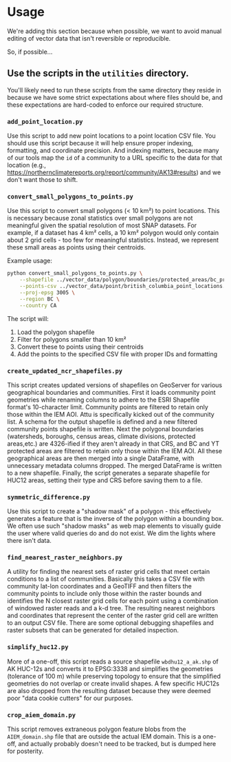 # Usage

We're adding this section because when possible, we want to avoid manual editing of vector data that isn't reversible or reproducible.

So, if possible...

## Use the scripts in the `utilities` directory.

You'll likely need to run these scripts from the same directory they reside in because we have some strict expectations about where files should be, and these expectations are hard-coded to enforce our required structure.

### `add_point_location.py`

Use this script to add new point locations to a point location CSV file. You should use this script because it will help ensure proper indexing, formatting, and coordinate precision. And indexing matters, because many of our tools map the `id` of a community to a URL specific to the data for that location (e.g., https://northernclimatereports.org/report/community/AK13#results) and we don't want those to shift.

### `convert_small_polygons_to_points.py`

Use this script to convert small polygons (< 10 km²) to point locations. This is necessary because zonal statistics over small polygons are not meaningful given the spatial resolution of most SNAP datasets. For example, if a dataset has 4 km² cells, a 10 km² polygon would only contain about 2 grid cells - too few for meaningful statistics. Instead, we represent these small areas as points using their centroids.

Example usage:

```bash
python convert_small_polygons_to_points.py \
    --shapefile ../vector_data/polygon/boundaries/protected_areas/bc_protected_areas/bc_protected_areas.shp \
    --points-csv ../vector_data/point/british_columbia_point_locations.csv \
    --proj-epsg 3005 \
    --region BC \
    --country CA
```

The script will:

1. Load the polygon shapefile
2. Filter for polygons smaller than 10 km²
3. Convert these to points using their centroids
4. Add the points to the specified CSV file with proper IDs and formatting

### `create_updated_ncr_shapefiles.py`

This script creates updated versions of shapefiles on GeoServer for various geographical boundaries and communities. First it loads community point geometries while renaming columns to adhere to the ESRI Shapefile format's 10-character limit. Community points are filtered to retain only those within the IEM AOI. Attu is specifically kicked out of the community list. A schema for the output shapefile is defined and a new filtered community points shapefile is written. Next the polygonal boundaries (watersheds, boroughs, census areas, climate divisions, protected areas,etc.) are 4326-ified if they aren't already in that CRS, and BC and YT protected areas are filtered to retain only those within the IEM AOI. All these geographical areas are then merged into a single DataFrame, with unnecessary metadata columns dropped. The merged DataFrame is written to a new shapefile. Finally, the script generates a separate shapefile for HUC12 areas, setting their type and CRS before saving them to a file.

### `symmetric_difference.py`

Use this script to create a "shadow mask" of a polygon - this effectively generates a feature that is the inverse of the polygon within a bounding box. We often use such "shadow masks" as web map elements to visually guide the user where valid queries do and do not exist. We dim the lights where there isn't data.

### `find_nearest_raster_neighbors.py`

A utility for finding the nearest sets of raster grid cells that meet certain conditions to a list of communities. Basically this takes a CSV file with community lat-lon coordinates and a GeoTIFF and then filters the community points to include only those within the raster bounds and identifies the N closest raster grid cells for each point using a combination of windowed raster reads and a k-d tree. The resulting nearest neighbors and coordinates that represent the center of the raster grid cell are written to an output CSV file. There are some optional debugging shapefiles and raster subsets that can be generated for detailed inspection.

### `simplify_huc12.py`

More of a one-off, this script reads a source shapefile `wbdhu12_a_ak.shp` of AK HUC-12s and converts it to EPSG:3338 and simplifies the geometries (tolerance of 100 m) while preserving topology to ensure that the simplified geometries do not overlap or create invalid shapes. A few specific HUC12s are also dropped from the resulting dataset because they were deemed poor "data cookie cutters" for our purposes.

### `crop_aiem_domain.py`

This script removes extraneous polygon feature blobs from the `AIEM_domain.shp` file that are outside the actual IEM domain. This is a one-off, and actually probably doesn't need to be tracked, but is dumped here for posterity.
